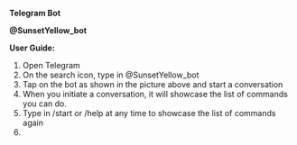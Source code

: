 **Telegram Bot**

**@SunsetYellow_bot**

**User Guide:**
1. Open Telegram
2. On the search icon, type in @SunsetYellow_bot
3. Tap on the bot as shown in the picture above and start a conversation
4. When you initiate a conversation, it will showcase the list of commands you can do.
5. Type in /start or /help at any time to showcase the list of commands again
6. 
